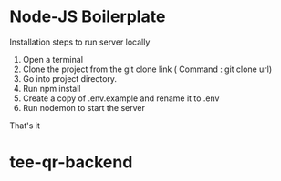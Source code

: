 # Node-JS Boilerplate

Installation steps to run server locally

1. Open a terminal
2. Clone the project from the git clone link ( Command : git clone url)
3. Go into project directory.
4. Run npm install
5. Create a copy of .env.example and rename it to .env
6. Run nodemon to start the server

That's it

# tee-qr-backend
